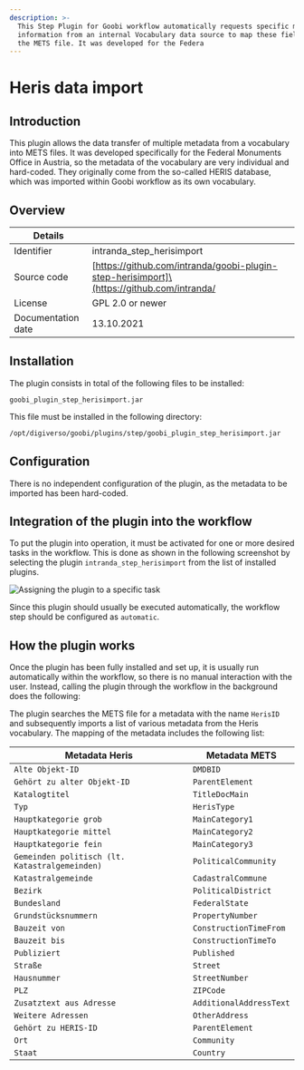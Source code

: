 ```yaml
---
description: >-
  This Step Plugin for Goobi workflow automatically requests specific monument
  information from an internal Vocabulary data source to map these fields into
  the METS file. It was developed for the Federa
---
```


# Heris data import

## Introduction

This plugin allows the data transfer of multiple metadata from a vocabulary into METS files. It was developed specifically for the Federal Monuments Office in Austria, so the metadata of the vocabulary are very individual and hard-coded. They originally come from the so-called HERIS database, which was imported within Goobi workflow as its own vocabulary.

## Overview

| Details            |                                                                                            |
| ------------------ | ------------------------------------------------------------------------------------------ |
| Identifier         | intranda\_step\_herisimport                                                                |
| Source code        | \[https://github.com/intranda/goobi-plugin-step-herisimport]\(https://github.com/intranda/ |
| License            | GPL 2.0 or newer                                                                           |
| Documentation date | 13.10.2021                                                                                 |

## Installation

The plugin consists in total of the following files to be installed:

```
goobi_plugin_step_herisimport.jar
```

This file must be installed in the following directory:

```bash
/opt/digiverso/goobi/plugins/step/goobi_plugin_step_herisimport.jar
```

## Configuration

There is no independent configuration of the plugin, as the metadata to be imported has been hard-coded.

## Integration of the plugin into the workflow

To put the plugin into operation, it must be activated for one or more desired tasks in the workflow. This is done as shown in the following screenshot by selecting the plugin `intranda_step_herisimport` from the list of installed plugins.

![Assigning the plugin to a specific task](../.gitbook/assets/intranda\_step\_heris\_en.png)

Since this plugin should usually be executed automatically, the workflow step should be configured as `automatic`.

## How the plugin works

Once the plugin has been fully installed and set up, it is usually run automatically within the workflow, so there is no manual interaction with the user. Instead, calling the plugin through the workflow in the background does the following:

The plugin searches the METS file for a metadata with the name `HerisID` and subsequently imports a list of various metadata from the Heris vocabulary. The mapping of the metadata includes the following list:

| Metadata Heris                                 | Metadata METS           |
| ---------------------------------------------- | ----------------------- |
| `Alte Objekt-ID`                               | `DMDBID`                |
| `Gehört zu alter Objekt-ID`                    | `ParentElement`         |
| `Katalogtitel`                                 | `TitleDocMain`          |
| `Typ`                                          | `HerisType`             |
| `Hauptkategorie grob`                          | `MainCategory1`         |
| `Hauptkategorie mittel`                        | `MainCategory2`         |
| `Hauptkategorie fein`                          | `MainCategory3`         |
| `Gemeinden politisch (lt. Katastralgemeinden)` | `PoliticalCommunity`    |
| `Katastralgemeinde`                            | `CadastralCommune`      |
| `Bezirk`                                       | `PoliticalDistrict`     |
| `Bundesland`                                   | `FederalState`          |
| `Grundstücksnummern`                           | `PropertyNumber`        |
| `Bauzeit von`                                  | `ConstructionTimeFrom`  |
| `Bauzeit bis`                                  | `ConstructionTimeTo`    |
| `Publiziert`                                   | `Published`             |
| `Straße`                                       | `Street`                |
| `Hausnummer`                                   | `StreetNumber`          |
| `PLZ`                                          | `ZIPCode`               |
| `Zusatztext aus Adresse`                       | `AdditionalAddressText` |
| `Weitere Adressen`                             | `OtherAddress`          |
| `Gehört zu HERIS-ID`                           | `ParentElement`         |
| `Ort`                                          | `Community`             |
| `Staat`                                        | `Country`               |
